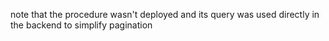 note that the procedure wasn't deployed and its query was used directly in the backend to simplify pagination
